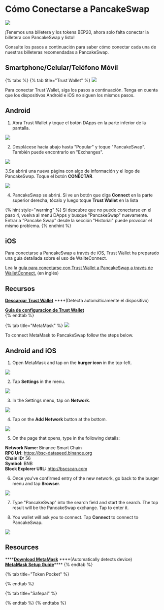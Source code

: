 # Cómo Conectarse a PancakeSwap

![](../.gitbook/assets/image%20%2840%29.png)

¡Tenemos una billetera y los tokens BEP20, ahora solo falta conectar la billetera con PancakeSwap y listo!   


Consulte los pasos a continuación para saber cómo conectar cada una de nuestras billeteras recomendadas a PancakeSwap.  


## Smartphone/Celular/Teléfono Móvil

{% tabs %}
{% tab title="Trust Wallet" %}
![](../.gitbook/assets/image%20%2867%29.png)

Para conectar Trust Wallet, siga los pasos a continuación. Tenga en cuenta que los dispositivos Android e iOS no siguen los mismos pasos.

## Android

1. Abra Trust Wallet y toque el botón DApps en la parte inferior de la pantalla.

![](../.gitbook/assets/image%20%2892%29.png)

2. Desplácese hacia abajo hasta "Popular" y toque "PancakeSwap". También puede encontrarlo en "Exchanges".

![](../.gitbook/assets/image%20%28130%29.png)

3.Se abrirá una nueva página con algo de información y el logo de PancakeSwap. Toque el botón **CONECTAR**.

![](../.gitbook/assets/image%20%28110%29.png)

4. PancakeSwap se abrirá. Si ve un botón que diga **Connect** en la parte superior derecha, tócalo y luego toque **Trust Wallet** en la lista

{% hint style="warning" %}
Si descubre que no puede conectarse en el paso 4, vuelva al menú DApps y busque "PancakeSwap" nuevamente. Entrar a "Pancake Swap" desde la sección "Historial" puede provocar el mismo problema.
{% endhint %}

## iOS

Para conectarse a PancakeSwap a través de iOS, Trust Wallet ha preparado una guía detallada sobre el uso de WallteConnect.

Lea la [guía para conectarse con Trust Wallet a PancakeSwap a través de WalletConnect.](https://community.trustwallet.com/t/using-walletconnect-to-access-pancakeswap/212307) \(en inglés\)  
  


## **Recursos**

[**Descargar Trust Wallet**](https://trustwallet.com/) ****\(Detecta automáticamente el dispositivo\)[ ](https://www.binance.com/en/blog/421499824684901157/How-to-Set-Up-and-Use-Trust-Wallet-for-Binance-Smart-Chain)

[**Guia de configuracion de Trust Wallet**](https://www.binance.com/es/blog/421499824684901157/C%C3%B3mo-configurar-y-usar-Trust-Wallet-en-Binance-Smart-Chain)  
{% endtab %}

{% tab title="MetaMask" %}
![](../.gitbook/assets/image%20%2833%29%20%283%29%20%284%29.png)

To connect MetaMask to PancakeSwap follow the steps below.

## Android and iOS

1. Open MetaMask and tap on the **burger icon** in the top-left.

![](../.gitbook/assets/image%20%2822%29.png)

2. Tap **Settings** in the menu.

![](../.gitbook/assets/image%20%2880%29.png)

3. In the Settings menu, tap on **Network**.

![](../.gitbook/assets/image%20%2841%29.png)

4. Tap on the **Add Network** button at the bottom.

![](../.gitbook/assets/image%20%2877%29.png)

5. On the page that opens, type in the following details:

**Network Name:** Binance Smart Chain  
**RPC Url:** https://bsc-dataseed.binance.org  
**Chain ID:** 56  
**Symbol:** BNB  
**Block Explorer URL:** http://bscscan.com

6. Once you've confirmed entry of the new network, go back to the burger menu and tap **Browser**.

![](../.gitbook/assets/image%20%2866%29.png)

7. Type "PancakeSwap" into the search field and start the search. The top result will be the PancakeSwap exchange. Tap to enter it.

8. You wallet will ask you to connect. Tap **Connect** to connect to PancakeSwap.

![](../.gitbook/assets/image%20%2863%29.png)



## Resources

\*\*\*\*[**Download MetaMask**](https://metamask.io/download.html) ****\(Automatically detects device\)  
[**MetaMask Setup Guide**](https://academy.binance.com/en/articles/connecting-metamask-to-binance-smart-chain)\*\*\*\*
{% endtab %}

{% tab title="Token Pocket" %}

{% endtab %}

{% tab title="Safepal" %}

{% endtab %}
{% endtabs %}

